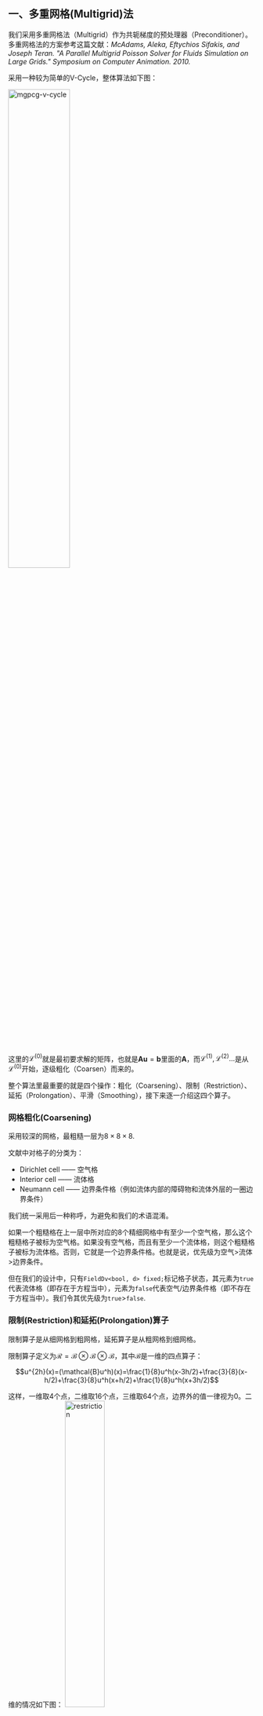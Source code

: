 ## 一、多重网格(Multigrid)法

我们采用多重网格法（Multigrid）作为共轭梯度的预处理器（Preconditioner）。多重网格法的方案参考这篇文献：*McAdams, Aleka, Eftychios Sifakis, and Joseph Teran. "A Parallel Multigrid Poisson Solver for Fluids Simulation on Large Grids." Symposium on Computer Animation. 2010.*

采用一种较为简单的V-Cycle，整体算法如下图：

<img src="./assets/mgpcg-v-cycle.png" width =50% alt="mgpcg-v-cycle" align=center/>

这里的$\mathcal{L}^{(0)}$就是最初要求解的矩阵，也就是$\bm{Au}=\bm{b}$里面的$\bm{A}$，而$\mathcal{L}^{(1)},\mathcal{L}^{(2)}...$是从$\mathcal{L}^{(0)}$开始，逐级粗化（Coarsen）而来的。

整个算法里最重要的就是四个操作：粗化（Coarsening）、限制（Restriction）、延拓（Prolongation）、平滑（Smoothing），接下来逐一介绍这四个算子。

### 网格粗化(Coarsening)

采用较深的网格，最粗糙一层为$8\times8\times8$.

文献中对格子的分类为：
- Dirichlet cell —— 空气格
- Interior cell —— 流体格
- Neumann cell —— 边界条件格（例如流体内部的障碍物和流体外层的一圈边界条件）

我们统一采用后一种称呼，为避免和我们的术语混淆。

如果一个粗糙格在上一层中所对应的8个精细网格中有至少一个空气格，那么这个粗糙格子被标为空气格。如果没有空气格，而且有至少一个流体格，则这个粗糙格子被标为流体格。否则，它就是一个边界条件格。也就是说，优先级为空气>流体>边界条件。

但在我们的设计中，只有`FieldDv<bool, d> fixed;`标记格子状态，其元素为`true`代表流体格（即存在于方程当中），元素为`false`代表空气/边界条件格（即不存在于方程当中）。我们令其优先级为`true`>`false`.

### 限制(Restriction)和延拓(Prolongation)算子

限制算子是从细网格到粗网格，延拓算子是从粗网格到细网格。

限制算子定义为$\mathcal{R}=\mathcal{B}\otimes\mathcal{B}\otimes\mathcal{B}$，其中$\mathcal{B}$是一维的四点算子：

$$u^{2h}(x)=(\mathcal{B}u^h)(x)=\frac{1}{8}u^h(x-3h/2)+\frac{3}{8}(x-h/2)+\frac{3}{8}u^h(x+h/2)+\frac{1}{8}u^h(x+3h/2)$$

这样，一维取4个点，二维取16个点，三维取64个点，边界外的值一律视为0。二维的情况如下图：
 <img src="./assets/mgpcg-restriction-2d.png" width =40% alt="restriction" align=center/>

延拓算子$\mathcal{P}$的严格定义为$\mathcal{P}^T=8\mathcal{B}\otimes\mathcal{B}\otimes\mathcal{B}$。实际上很简单，细网格上的每一个值就是在粗糙网格上做三线性插值，可以证明二者相等。

一般要求Restrictor和Prolongator互为转置，且要求$\mathcal{R}\circ\mathcal{P}=I$.

### 平滑(Smoothing)算子

平滑算子为阻尼雅可比法（Dampled Jacobi），其中阻尼常数$\omega=2/3$.值得指出的是，在边界条件和边界形状比较复杂的情况下，人们通常会在边界附近做额外的平滑操作。这里我们对空气/边界格附近一定距离内（曼哈顿距离）的流体格子，做若干次Gauss-Seidel迭代。

完整的平滑过程是：先在边界附近做$M$次Gauss-Seidel，然后对整个区域做一次阻尼雅可比迭代，然后再在边界附近做$N$次Gauss-Seidel。

阻尼雅可比迭代和Gauss-Seidel的算法如图：
<img src="./assets/mgpcg-smooth.png" width =50% alt="mgpcg-smooth" align=center/>

注意，这个图里面写的不太明显，其中$u_I$始终是同一个数组。实际上这里表示了雅可比和Gauss-Seidel的最大区别：雅可比迭代中的$\bm{u}$（方程组的解，也就是一般说的$\bm{x}$），始终使用的是上一个迭代的值，而Gauss-Seidel会使用本次迭代刚刚计算出来的新值。因此Gauss-Seidel难以并行，但计算边界区域本来就需要用串行的BFS，所以也就用了串行的Gauss-Seidel。

### 缺陷
这里采用的是简单的V-Cycle，所以有一些问题需要注意。文献中强调，如果想只用多重网格法解方程，则需要在边界附近至少3格宽的区域内做30\~40次Gauss-Seidel迭代（雅可比前后各15\~20次），否则V-Cycle会震荡或发散。

此外，在某些不规则区域上，残差的下降速度会劣化到接近1，这一点在流体模拟中没有什么特别好的办法，但反正多重网格只是一个预处理器，剩下部分都由共轭梯度完成。

###实现优化

**边界处理**

对于某个格子$I^{(l)}$，如果它更粗一层的延拓stencil（也就是用于计算延拓算子的更粗一层的相邻格，二维有9个，三维有27个）中，某个格子的8个子精细格中有至少一个非流体格，就认为它靠近边界，做额外的Gauss-Seidel。这样，边界区域的判断宽度从1到3不等。这里强调一点，延拓stencil的格子都是比这个$I^{(l)}$粗一层的，它们的子精细格和$I^{(l)}$同层。文献中称这样边界宽度为1\~3，但我感觉不对，考虑最极限的对角情况，最大似乎可以到4.

此外，在V-Cycle的前半部分（从细到粗），只在雅可比迭代之后做Gauss-Seidel，在后半部分（从粗到细），只在雅可比迭代之前做Gauss-Seidel。这个次数是平衡多重网格和共轭梯度耗时得来的。而Gauss-Seidel的迭代次数和层数相关：最细一层做$2$次，之后每次加粗，迭代数都乘2（因为需要迭代的格子数变成了原来的1/4），也就是说第$l$层迭代$2^{l+1}$次。

**零猜测**

多重网格法可以看作一个关于$\bm{b}$的线性算子，即$\bm{u}=\mathcal{M}^{-1}\bm{b}$，这里$\mathcal{M}^{-1}$就是多重网格求解器，之所以写成$\mathcal{M}^{-1}$是出于和共轭梯度法描述一致的考虑。而可以发现，我们总是采用零初始解，具体来说，就是V-Cycle的第4步中，$\bm{u}^{(l)}$的初始猜测永远是零，因此这个步骤可以简化，文献称这是V-Cycle最耗时的部分。具体来说，就是把阻尼雅可比迭代写成一个关于$\bm{b}$的确定形式。但这在边界附近无效，需要判断。此外，边界附近的Gauss-Seidel会让上一步中算出的，边界带旁边格子的残差失效，这个需要在Gauss-Seidel之后额外做一步。

注：我们的代码从一开始支持vol，所以似乎不一定支持这种方案，姑且存之。

**红黑分块**
用大小为$4\times 4\times 4$的区域做红黑分块，并行Gauss-Seidel。

## 二、预条件共轭梯度法

### 标准PCG公式1
https://flat2010.github.io/2018/10/26/%E5%85%B1%E8%BD%AD%E6%A2%AF%E5%BA%A6%E6%B3%95%E9%80%9A%E4%BF%97%E8%AE%B2%E4%B9%89/#12-%E9%A2%84%E5%A4%84%E7%90%86
$$
\begin{align}
  r_0&=b-Ax_0\\
  p_0&=M^{-1}r_0\\
  \alpha_k&=\frac{r_k^T M^{-1}r_k}{p_k^T A p_k}\\
  x_{k+1}&=x_k+\alpha_k p_k\\
  r_{k+1}&=r_k-\alpha_k A p_k\\
  \beta_{k+1}&=\frac{r_{k+1}^T M^{-1}r_{k+1}}{r_k^T M^{-1}r_k}\\
  p_{k+1}&=M^{-1}r_{k+1}+\beta_{k+1} p_k
\end{align}
$$

这个$M^{-1}$就是我们的预处理器。注意这个公式里面频繁出现了$M^{-1}r$，在写算法的时候频繁这么做是不经济的。我们记$M^{-1}r_i=z_i$，则公式转变为：

$$
\begin{align}
  r_0&=b-Ax_0\\
  p_0&=z_0=M^{-1}r_0\\
  \alpha_k&=\frac{r_k^T z_k}{p_k^T A p_k}\\
  x_{k+1}&=x_k+\alpha_k p_k\\
  r_{k+1}&=r_k-\alpha_k A p_k\\
  z_{k+1}&=M^{-1}r_{k+1}\\
  \beta_{k+1}&=\frac{r_{k+1}^T z_{k+1}}{r_k^T z_k}\\
  p_{k+1}&=z_{k+1}+\beta_{k+1} p_k
\end{align}
$$

这里补充一句，如果没有preconditioning，那么直接令$M=I$为单位阵就行了。

### 标准PCG公式2：
https://zhuanlan.zhihu.com/p/98642663
这个和上面那个公式的最大区别是，它取的残差是$Ax-b$而不是$b-Ax$.因此，这个式子里面的$r$和$z$和上面式子里面的$r$和$z$刚好差一个负号。但注意，由于$r$和$z$都差了一个负号，所以$\alpha$反而是相同的，二者的$x$和$p$的含义也一样。两个式子里面$\beta$是反的，我怀疑是打错了。
$$
\begin{align}
  r_0&=Ax_0-b\\
  z_0&=M^{-1}r_0\\
  p_0&=-z_0\\
  \alpha_k&=\frac{r_k^T z_k}{p_k^T A p_k}\\
  x_{k+1}&=x_k+\alpha_k p_k\\
  r_{k+1}&=r_k+\alpha_k A p_k\\
  z_{k+1}&=M^{-1}r_{k+1}\\
  \beta_{k+1}&=-\frac{r_{k+1}^T z_{k+1}}{r_k^T z_k}\\
  p_{k+1}&=-z_{k+1}+\beta_{k+1} p_k
\end{align}
$$

### 标准PCG公式1.1
所以我们还是采用公式1里面的形式。注意到$r^Tz$项也经常出现，计算这一项是一个点积，也比较麻烦，故新增一个变量$\gamma_i=r_i^T z_i$，则进一步改写成

$$
\begin{align}
  r_0&=b-Ax_0\\
  p_0&=z_0=M^{-1}r_0\\
  \gamma_0&=r_0^T z_0\\
  \alpha_k&=\frac{\gamma_k}{p_k^T A p_k}\\
  x_{k+1}&=x_k+\alpha_k p_k\\
  r_{k+1}&=r_k-\alpha_k A p_k\\
  z_{k+1}&=M^{-1}r_{k+1}\\
  \gamma_{k+1}&=r_{k+1}^T z_{k+1}\\
  \beta_{k+1}&=\frac{\gamma_{k+1}}{\gamma_k}\\
  p_{k+1}&=z_{k+1}+\beta_{k+1} p_k
\end{align}
$$


### Eigen使用的PCG公式

https://eigen.tuxfamily.org/dox/ConjugateGradient_8h_source.html

$$
\begin{align}
  r_0&=b-Ax_0\\
  p_0&=z_0=M^{-1}r_0\\
  \gamma_0&=r_0^T p_0 (=r_0^T z_0)\\
  Ap_k&=A\cdot p_k\\
  \alpha_k&=\frac{\gamma_k}{p_k^T A p_k}\\
  x_{k+1}&=x_k+\alpha_k p_k\\
  r_{k+1}&=r_k-\alpha_k A p_k\\
  z_{k+1}&=M^{-1}r_{k+1}\\
  \gamma_{k+1}&=r_{k+1}^T z_{k+1}\\
  \beta_{k+1}&=\frac{\gamma_{k+1}}{\gamma_k}\\
  p_{k+1}&=z_{k+1}+\beta_{k+1} p_k
\end{align}
$$

其终止判据有三个：第一是如果$|b|=0$则设$x=0$退出。设阈值$\eta=(\epsilon|b|)^2$，第二个判据是如果$|r_0|^2<\eta$则退出。注意如果不这么做，当初始猜测很准使得$|r_0|\approx 0$的时候，算$\alpha_0$会得到`nan`。第三个判据是在得到$r_{k+1}$之后，如果$|r_{k+1}|^2<\eta$则退出。

其中$A$叫做`mat`，$b$叫做`rhs`，$r$叫做`residual`，$\eta$叫做`threshold`，$Ap$叫做`tmp`，$\gamma$叫做`absNew`.

### 我们使用的PCG公式

这里采用零向量作为初始猜测。

$$
\begin{align}
  r_0&=b\\
  x_0&=0\\
  z_0&=M^{-1}r_0\\
  p_0&=z_0\\
  \gamma_0&=r_0^T z_0\\
  Ap_k&=A\cdot p_k\\
  \alpha_k&=\frac{\gamma_k}{p_k^T A p_k}\\
  x_{k+1}&=x_k+\alpha_k p_k\\
  r_{k+1}&=r_k-\alpha_k A p_k\\
  z_{k+1}&=M^{-1}r_{k+1}\\
  \gamma_{k+1}&=r_{k+1}^T z_{k+1}\\
  \beta_{k+1}&=\frac{\gamma_{k+1}}{\gamma_k}\\
  p_{k+1}&=z_{k+1}+\beta_{k+1} p_k
\end{align}
$$

## 文档作者
王梦迪
